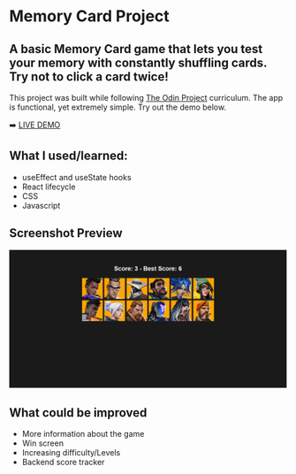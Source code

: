 # Memory Card Project

## A basic Memory Card game that lets you test your memory with constantly shuffling cards. Try not to click a card twice!

This project was built while following [The Odin Project](https://www.theodinproject.com/) curriculum. The app is functional, yet extremely simple. Try out the demo below.

➡️ [LIVE DEMO](https://azboss2021.github.io/memory-card/)

## What I used/learned:

* useEffect and useState hooks
* React lifecycle
* CSS
* Javascript

## Screenshot Preview

![screenshot](./screenshot_memory-card.png?raw=true)

## What could be improved

* More information about the game
* Win screen
* Increasing difficulty/Levels
* Backend score tracker
